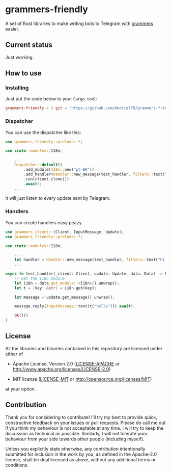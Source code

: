 # grammers-friendly

A set of Rust libraries to make writing bots to Telegram with [grammers] easier.

## Current status

Just working.


## How to use

### Installing

Just put the code below to your `Cargo.toml`:

```toml
grammers-friendly = { git = "https://github.com/AndrielFR/grammers-friendly" }
```

### Dispatcher

You can use the dispatcher like this:
```rust
use grammers_friendly::prelude::*;

use crate::modules::I18n;

    ...
    Dispatcher::default()
        .add_module(I18n::new("pt-BR"))
        .add_handler(Handler::new_message(test_handler, filters::text("hi!")))
        .run(client.clone())
        .await?;
    ...
```

It will just listen to every update sent by Telegram.

### Handlers

You can create handlers easy peazy.
```rust
use grammers_client::{Client, InputMessage, Update};
use grammers_friendly::prelude::*;

use crate::modules::I18n;

    ...
    let handler = Handler::new_message(test_handler, filters::text("hi!"))
    ...

async fn test_handler(_client: Client, update: Update, data: Data) -> Result<(), Box<dyn std::error::Error> {
    // Get the I18n module
    let i18n = data.get_module::<I18n>().unwrap();
    let t = |key: &str| = i18n.get(key);

    let message = update.get_message().unwrap();

    message.reply(InputMessage::text(t("hello"))).await?;

    Ok(())
}
```

## License

All the libraries and binaries contained in this repository are licensed under either of

* Apache License, Version 2.0 ([LICENSE-APACHE] or
  http://www.apache.org/licenses/LICENSE-2.0)

* MIT license ([LICENSE-MIT] or http://opensource.org/licenses/MIT)

at your option.

## Contribution

Thank you for considering to contribute! I'll try my best to provide quick, constructive feedback
on your issues or pull requests. Please do call me out if you think my behaviour is not acceptable
at any time. I will try to keep the discussion as technical as possible. Similarly, I will not
tolerate poor behaviour from your side towards other people (including myself).

Unless you explicitly state otherwise, any contribution intentionally submitted
for inclusion in the work by you, as defined in the Apache-2.0 license, shall be
dual licensed as above, without any additional terms or conditions.

[async-trait]: https://github.com/dtolnay/async-trait

[grammers]: https://github.com/Lonami/grammers
[LICENSE-APACHE]: LICENSE-APACHE
[LICENSE-MIT]: LICENSE-MIT
